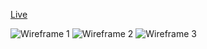 

[Live](https://medina-landscaping.herokuapp.com)

![Wireframe 1](https://res.cloudinary.com/liuffy/image/upload/v1492205287/Medina_tree_wireframe_1_fprla1.png)
![Wireframe 2](https://res.cloudinary.com/liuffy/image/upload/v1492205287/Medina_tree_wireframe_2_xt9bk9.png)
![Wireframe 3](https://res.cloudinary.com/liuffy/image/upload/v1492205287/Medina_tree_wireframe_3_lh3xli.png)
